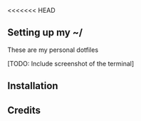 <<<<<<< HEAD
## Setting up my ~/

These are my personal dotfiles

[TODO: Include screenshot of the terminal]

## Installation ##

## Credits ##

